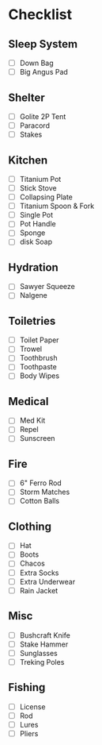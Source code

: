 # Checklist
## Sleep System
- [ ] Down Bag
- [ ] Big Angus Pad
## Shelter
- [ ] Golite 2P Tent
- [ ] Paracord
- [ ] Stakes
## Kitchen
- [ ] Titanium Pot
- [ ] Stick Stove
- [ ] Collapsing Plate
- [ ] Titanium Spoon & Fork
- [ ] Single Pot
- [ ] Pot Handle
- [ ] Sponge
- [ ] disk Soap
## Hydration
- [ ] Sawyer Squeeze
- [ ] Nalgene
## Toiletries
- [ ] Toilet Paper
- [ ] Trowel
- [ ] Toothbrush
- [ ] Toothpaste
- [ ] Body Wipes
## Medical
- [ ] Med Kit
- [ ] Repel
- [ ] Sunscreen
## Fire
- [ ] 6" Ferro Rod
- [ ] Storm Matches
- [ ] Cotton Balls
## Clothing
- [ ] Hat
- [ ] Boots
- [ ] Chacos
- [ ] Extra Socks
- [ ] Extra Underwear
- [ ] Rain Jacket
## Misc
- [ ] Bushcraft Knife
- [ ] Stake Hammer
- [ ] Sunglasses
- [ ] Treking Poles
## Fishing
- [ ] License
- [ ] Rod
- [ ] Lures
- [ ] Pliers
